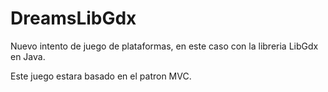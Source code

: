DreamsLibGdx
============

Nuevo intento de juego de plataformas, en este caso con la libreria LibGdx en Java.

Este juego estara basado en el patron MVC.
